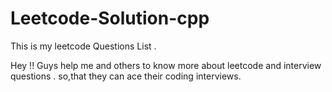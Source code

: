 # Leetcode-Solution-cpp
This is my leetcode Questions List .

Hey !! Guys help me and others to know more about leetcode and interview questions . so,that they can ace their coding interviews.
